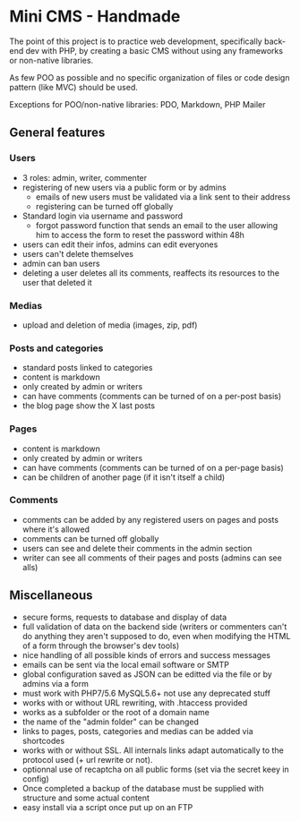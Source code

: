 # Mini CMS - Handmade

The point of this project is to practice web development, specifically back-end dev with PHP, by creating a basic CMS without using any frameworks or non-native libraries.

As few POO as possible and no specific organization of files or code design pattern (like MVC) should be used.

Exceptions for POO/non-native libraries: PDO, Markdown, PHP Mailer

## General features

### Users

- 3 roles: admin, writer, commenter
- registering of new users via a public form or by admins
  - emails of new users must be validated via a link sent to their address
  - registering can be turned off globally
- Standard login via username and password
  - forgot password function that sends an email to the user allowing him to access the form to reset the password within 48h
- users can edit their infos, admins can edit everyones
- users can't delete themselves
- admin can ban users
- deleting a user deletes all its comments, reaffects its resources to the user that deleted it

### Medias

- upload and deletion of media (images, zip, pdf)

### Posts and categories

- standard posts linked to categories
- content is markdown
- only created by admin or writers
- can have comments (comments can be turned of on a per-post basis)
- the blog page show the X last posts

### Pages

- content is markdown
- only created by admin or writers
- can have comments (comments can be turned of on a per-page basis)
- can be children of another page (if it isn't itself a child)

### Comments

- comments can be added by any registered users on pages and posts where it's allowed
- comments can be turned off globally
- users can see and delete their comments in the admin section
- writer can see all comments of their pages and posts (admins can see alls)

## Miscellaneous

- secure forms, requests to database and display of data
- full validation of data on the backend side (writers or commenters can't do anything they aren't supposed to do, even when modifying the HTML of a form through the browser's dev tools)
- nice handling of all possible kinds of errors and success messages
- emails can be sent via the local email software or SMTP
- global configuration saved as JSON can be editted via the file or by admins via a form
- must work with PHP7/5.6 MySQL5.6+ not use any deprecated stuff
- works with or without URL rewriting, with .htaccess provided
- works as a subfolder or the root of a domain name
- the name of the "admin folder" can be changed
- links to pages, posts, categories and medias can be added via shortcodes
- works with or without SSL. All internals links adapt automatically to the protocol used (+ url rewrite or not).
- optionnal use of recaptcha on all public forms (set via the secret keey in config)
- Once completed a backup of the database must be supplied with structure and some actual content
- easy install via a script once put up on an FTP
